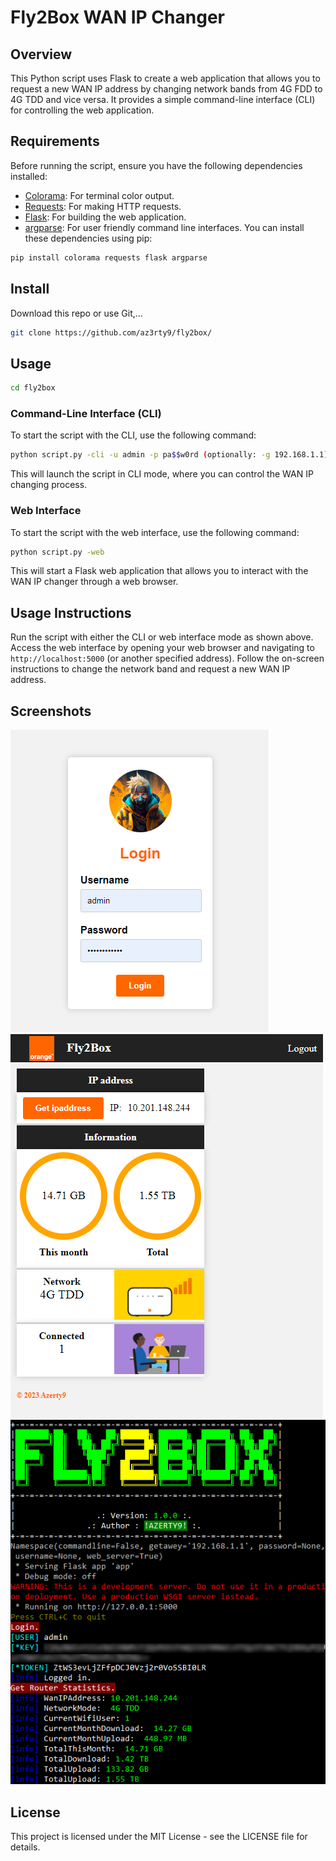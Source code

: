 # Fly2Box WAN IP Changer

## Overview

This Python script uses Flask to create a web application that allows you to request a new WAN IP address by changing network bands from 4G FDD to 4G TDD and vice versa. It provides a simple command-line interface (CLI) for controlling the web application.

## Requirements

Before running the script, ensure you have the following dependencies installed:

- [Colorama](https://pypi.org/project/colorama/): For terminal color output.
- [Requests](https://pypi.org/project/requests/): For making HTTP requests.
- [Flask](https://pypi.org/project/Flask/): For building the web application.
- [argparse](https://pypi.org/project/argparse/): For user friendly command line interfaces.
You can install these dependencies using pip:

```bash
pip install colorama requests flask argparse
```

## Install

Download this repo or use Git,...
```bash
git clone https://github.com/az3rty9/fly2box/
```

## Usage

```bash
cd fly2box
```
### Command-Line Interface (CLI)
To start the script with the CLI, use the following command:
```bash
python script.py -cli -u admin -p pa$$w0rd (optionally: -g 192.168.1.1)
```
This will launch the script in CLI mode, where you can control the WAN IP changing process.

### Web Interface
To start the script with the web interface, use the following command:
```bash
python script.py -web
```
This will start a Flask web application that allows you to interact with the WAN IP changer through a web browser.

## Usage Instructions
Run the script with either the CLI or web interface mode as shown above.
Access the web interface by opening your web browser and navigating to ```http://localhost:5000``` (or another specified address).
Follow the on-screen instructions to change the network band and request a new WAN IP address.


## Screenshots
!["login"](./screenshot/login.png) 
!["home"](./screenshot/home.png)
!["cli"](./screenshot/cli.png)

## License
This project is licensed under the MIT License - see the LICENSE file for details.

